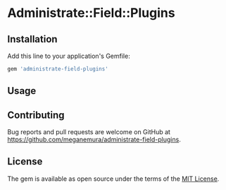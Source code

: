 # Administrate::Field::Plugins


## Installation

Add this line to your application's Gemfile:

```ruby
gem 'administrate-field-plugins'
```


## Usage


## Contributing

Bug reports and pull requests are welcome on GitHub at https://github.com/meganemura/administrate-field-plugins.


## License

The gem is available as open source under the terms of the [MIT License](http://opensource.org/licenses/MIT).

